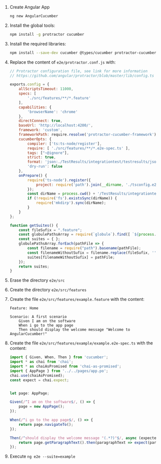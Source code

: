 1) Create Angular App
    ```sh
    ng new AngularCucumber
    ```

1) Install the global tools:
    ```sh
    npm install -g protractor cucumber
    ```
1) Install the required libraries:
    ```sh
    npm install --save-dev cucumber @types/cucumber protractor-cucumber-framework chai @types/chai chai-as-promised @types/chai globule mkdirp
    ```

1) Replace the content of `e2e/protractor.conf.js` with:
    ```js
    // Protractor configuration file, see link for more information
    // https://github.com/angular/protractor/blob/master/lib/config.ts

    exports.config = {
        allScriptsTimeout: 11000,
        specs: [
            './src/features/**/*.feature'
        ],
        capabilities: {
            'browserName': 'chrome'
        },
        directConnect: true,
        baseUrl: 'http://localhost:4200/',
        framework: 'custom',
        frameworkPath: require.resolve('protractor-cucumber-framework'),
        cucumberOpts: {
            compiler: ['ts:ts-node/register'],
            require: [ './src/features/**/*.e2e-spec.ts' ],
            tags: ["~@ignore"],
            strict: true,
            format: 'json:./TestResults/integrationtest/testresults/json/cucumber_report.json',
            'dry-run': false
        },
        onPrepare() {
            require('ts-node').register({
                project: require('path').join(__dirname, './tsconfig.e2e.json')
            });
            const dirName = process.cwd() + '/TestResults/integrationtest/testresults/json';
            if (!require('fs').existsSync(dirName)) {
                require('mkdirp').sync(dirName);
            }
        }
    };

    function getSuites() {
        const fileSufix = ".feature";
        const globulePathsArray = require(`globule`).find([ `${process.cwd()}/e2e/src/features/**/*${fileSufix}` ]);
        const suites = { };
        globulePathsArray.forEach(pathFile => {
            const filename = require("path").basename(pathFile);
            const filenameWithoutSufix = filename.replace(fileSufix, '');
            suites[filenameWithoutSufix] = pathFile;
        });
        return suites;
    }
    ```

1) Erase the directory `e2e/src`
1) Create the directory `e2e/src/features`
1) Create the file `e2e/src/features/example.feature` with the content:
    ```gherkin
    Feature: Home

    Scenario: A first scenario
        Given I am on the software
        When i go to the app page
        Then should display the welcome message "Welcome to AngularCucumber!"
    ```
1) Create the file `e2e/src/features/example/example.e2e-spec.ts` with the content:
    ```typescript
    import { Given, When, Then } from 'cucumber';
    import * as chai from 'chai';
    import * as chaiAsPromised from 'chai-as-promised';
    import { AppPage } from '../../pages/app.po';
    chai.use(chaiAsPromised);
    const expect = chai.expect;


    let page: AppPage;

    Given(/^I am on the software$/, () => {
        page = new AppPage();
    });

    When(/^i go to the app page$/, () => {
        return page.navigateTo();
    });

    Then(/^should display the welcome message "(.*?)"$/, async (expectedTitle: string) => {
        return page.getParagraphText().then(paragraphText => expect(paragraphText).to.be.equal(expectedTitle));
    });
    ```
1) Execute `ng e2e --suite=example`
